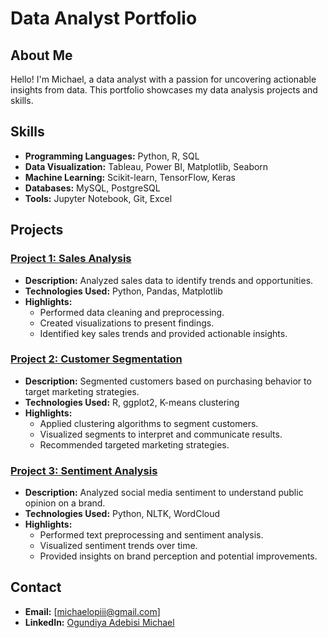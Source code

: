 # Data Analyst Portfolio

## About Me
Hello! I'm Michael, a data analyst with a passion for uncovering actionable insights from data. This portfolio showcases my data analysis projects and skills.

## Skills
- **Programming Languages:** Python, R, SQL
- **Data Visualization:** Tableau, Power BI, Matplotlib, Seaborn
- **Machine Learning:** Scikit-learn, TensorFlow, Keras
- **Databases:** MySQL, PostgreSQL
- **Tools:** Jupyter Notebook, Git, Excel

## Projects

### [Project 1: Sales Analysis]()
- **Description:** Analyzed sales data to identify trends and opportunities.
- **Technologies Used:** Python, Pandas, Matplotlib
- **Highlights:** 
  - Performed data cleaning and preprocessing.
  - Created visualizations to present findings.
  - Identified key sales trends and provided actionable insights.

### [Project 2: Customer Segmentation](link)
- **Description:** Segmented customers based on purchasing behavior to target marketing strategies.
- **Technologies Used:** R, ggplot2, K-means clustering
- **Highlights:** 
  - Applied clustering algorithms to segment customers.
  - Visualized segments to interpret and communicate results.
  - Recommended targeted marketing strategies.

### [Project 3: Sentiment Analysis](link)
- **Description:** Analyzed social media sentiment to understand public opinion on a brand.
- **Technologies Used:** Python, NLTK, WordCloud
- **Highlights:**
  - Performed text preprocessing and sentiment analysis.
  - Visualized sentiment trends over time.
  - Provided insights on brand perception and potential improvements.

## Contact
- **Email:** [michaelopiii@gmail.com]
- **LinkedIn:** [Ogundiya Adebisi Michael](https://www.linkedin.com/in/ogundiyaa)
